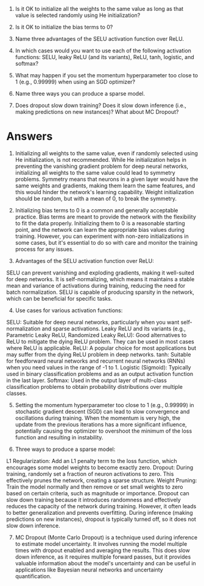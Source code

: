 1. Is it OK to initialize all the weights to the same value as long as that value is selected
randomly using He initialization?

2. Is it OK to initialize the bias terms to 0?

3. Name three advantages of the SELU activation function over ReLU.

4. In which cases would you want to use each of the following activation functions: SELU, leaky
ReLU (and its variants), ReLU, tanh, logistic, and softmax?

5. What may happen if you set the momentum hyperparameter too close to 1 (e.g., 0.99999)
when using an SGD optimizer?

6. Name three ways you can produce a sparse model.

7. Does dropout slow down training? Does it slow down inference (i.e., making predictions on
new instances)? What about MC Dropout?

# Answers

1. Initializing all weights to the same value, even if randomly selected using He initialization, is not recommended. While He initialization helps in preventing the vanishing gradient problem for deep neural networks, initializing all weights to the same value could lead to symmetry problems. Symmetry means that neurons in a given layer would have the same weights and gradients, making them learn the same features, and this would hinder the network's learning capability. Weight initialization should be random, but with a mean of 0, to break the symmetry.

2. Initializing bias terms to 0 is a common and generally acceptable practice. Bias terms are meant to provide the network with the flexibility to fit the data properly. Initializing them to 0 is a reasonable starting point, and the network can learn the appropriate bias values during training. However, you can experiment with non-zero initializations in some cases, but it's essential to do so with care and monitor the training process for any issues.

3. Advantages of the SELU activation function over ReLU:

SELU can prevent vanishing and exploding gradients, making it well-suited for deep networks.
It is self-normalizing, which means it maintains a stable mean and variance of activations during training, reducing the need for batch normalization.
SELU is capable of producing sparsity in the network, which can be beneficial for specific tasks.

4. Use cases for various activation functions:

SELU: Suitable for deep neural networks, particularly when you want self-normalization and sparse activations.
Leaky ReLU and its variants (e.g., Parametric Leaky ReLU, Randomized Leaky ReLU): Good alternatives to ReLU to mitigate the dying ReLU problem. They can be used in most cases where ReLU is applicable.
ReLU: A popular choice for most applications but may suffer from the dying ReLU problem in deep networks.
tanh: Suitable for feedforward neural networks and recurrent neural networks (RNNs) when you need values in the range of -1 to 1.
Logistic (Sigmoid): Typically used in binary classification problems and as an output activation function in the last layer.
Softmax: Used in the output layer of multi-class classification problems to obtain probability distributions over multiple classes.

5. Setting the momentum hyperparameter too close to 1 (e.g., 0.99999) in stochastic gradient descent (SGD) can lead to slow convergence and oscillations during training. When the momentum is very high, the update from the previous iterations has a more significant influence, potentially causing the optimizer to overshoot the minimum of the loss function and resulting in instability.

6. Three ways to produce a sparse model:

L1 Regularization: Add an L1 penalty term to the loss function, which encourages some model weights to become exactly zero.
Dropout: During training, randomly set a fraction of neuron activations to zero. This effectively prunes the network, creating a sparse structure.
Weight Pruning: Train the model normally and then remove or set small weights to zero based on certain criteria, such as magnitude or importance.
Dropout can slow down training because it introduces randomness and effectively reduces the capacity of the network during training. However, it often leads to better generalization and prevents overfitting. During inference (making predictions on new instances), dropout is typically turned off, so it does not slow down inference.

7. MC Dropout (Monte Carlo Dropout) is a technique used during inference to estimate model uncertainty. It involves running the model multiple times with dropout enabled and averaging the results. This does slow down inference, as it requires multiple forward passes, but it provides valuable information about the model's uncertainty and can be useful in applications like Bayesian neural networks and uncertainty quantification.


```python

```
